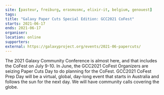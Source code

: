 ```yaml
---
site: [pasteur, freiburg, erasmusmc, elixir-it, belgium, genouest]
tags:
title: "Galaxy Paper Cuts Special Edition: GCC2021 CoFest"
starts: 2021-06-17
ends: 2021-06-17
organiser:
location: online
supporters: 
external: https://galaxyproject.org/events/2021-06-papercuts/
---
```


The 2021 Galaxy Community Conference is almost here, and that includes the CoFest on July 9-10. In June, the GCC2021 CoFest Organizers are seizing Paper Cuts Day to do planning for the CoFest. GCC2021 CoFest Prep Day will be a virtual, global, day-long event that starts in Australia and follows the sun for the next day. We will have community calls covering the globe.

